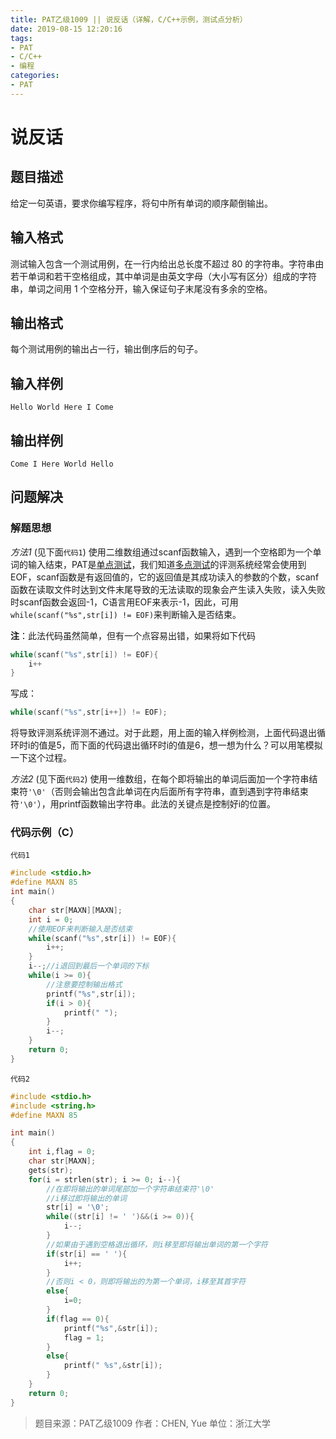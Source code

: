 ```yaml
---
title: PAT乙级1009 || 说反话（详解，C/C++示例，测试点分析）
date: 2019-08-15 12:20:16
tags:
- PAT
- C/C++
- 编程
categories:
- PAT
---
```


# **说反话**
## **题目描述**
给定一句英语，要求你编写程序，将句中所有单词的顺序颠倒输出。
## **输入格式**
测试输入包含一个测试用例，在一行内给出总长度不超过 80 的字符串。字符串由若干单词和若干空格组成，其中单词是由英文字母（大小写有区分）组成的字符串，单词之间用 1 个空格分开，输入保证句子末尾没有多余的空格。
## **输出格式**
每个测试用例的输出占一行，输出倒序后的句子。
## **输入样例**
```null
Hello World Here I Come
```
## **输出样例**
```null
Come I Here World Hello
```

## 问题解决
### 解题思想
*方法1* (见下面`代码1`)
使用二维数组通过scanf函数输入，遇到一个空格即为一个单词的输入结束，PAT是<u>单点测试</u>，我们知道<u>多点测试</u>的评测系统经常会使用到EOF，scanf函数是有返回值的，它的返回值是其成功读入的参数的个数，scanf函数在读取文件时达到文件末尾导致的无法读取的现象会产生读入失败，读入失败时scanf函数会返回-1，C语言用EOF来表示-1，因此，可用`while(scanf("%s",str[i]) != EOF)`来判断输入是否结束。

**注**：此法代码虽然简单，但有一个点容易出错，如果将如下代码

```c
while(scanf("%s",str[i]) != EOF){
    i++
}
```

写成：

```c
while(scanf("%s",str[i++]) != EOF);
```

将导致评测系统评测不通过。对于此题，用上面的输入样例检测，上面代码退出循环时i的值是5，而下面的代码退出循环时i的值是6，想一想为什么？可以用笔模拟一下这个过程。

*方法2* (见下面`代码2`)
使用一维数组，在每个即将输出的单词后面加一个字符串结束符`'\0'`（否则会输出包含此单词在内后面所有字符串，直到遇到字符串结束符`'\0'`），用printf函数输出字符串。此法的关键点是控制好i的位置。

### 代码示例（C）

`代码1`

```c
#include <stdio.h>
#define MAXN 85
int main()
{
    char str[MAXN][MAXN];
    int i = 0;
    //使用EOF来判断输入是否结束
    while(scanf("%s",str[i]) != EOF){
        i++;
    }
    i--;//i退回到最后一个单词的下标
    while(i >= 0){
        //注意要控制输出格式
        printf("%s",str[i]);
        if(i > 0){
            printf(" ");
        }
        i--;
    }
    return 0;
}

```

`代码2`
```c
#include <stdio.h>
#include <string.h>
#define MAXN 85

int main()
{
    int i,flag = 0;
    char str[MAXN];
    gets(str);
    for(i = strlen(str); i >= 0; i--){
        //在即将输出的单词尾部加一个字符串结束符'\0'
        //i移过即将输出的单词
        str[i] = '\0';
        while((str[i] != ' ')&&(i >= 0)){
            i--;
        }
        //如果由于遇到空格退出循环，则i移至即将输出单词的第一个字符
        if(str[i] == ' '){
            i++;
        }
        //否则i < 0，则即将输出的为第一个单词，i移至其首字符
        else{
            i=0;
        }
        if(flag == 0){
            printf("%s",&str[i]);
            flag = 1;
        }
        else{
            printf(" %s",&str[i]);
        }
    }
    return 0;
}
```

>题目来源：PAT乙级1009
>作者：CHEN, Yue
>单位：浙江大学